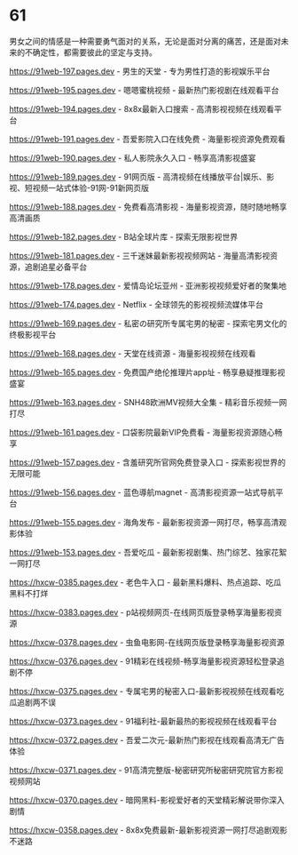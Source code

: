 # 61
男女之间的情感是一种需要勇气面对的关系，无论是面对分离的痛苦，还是面对未来的不确定性，都需要彼此的坚定与支持。

https://91web-197.pages.dev - 男生的天堂 - 专为男性打造的影视娱乐平台

https://91web-195.pages.dev - 嗯嗯蜜桃视频 - 最新热门影视剧在线观看平台

https://91web-194.pages.dev - 8x8x最新入口搜索 - 高清影视视频在线观看平台

https://91web-191.pages.dev - 吾爱影院入口在线免费 - 海量影视资源免费观看

https://91web-190.pages.dev - 私人影院永久入口 - 畅享高清影视盛宴

https://91web-189.pages.dev - 91网页版 - 高清视频在线播放平台|娱乐、影视、短视频一站式体验-91网-91新网页版

https://91web-188.pages.dev - 免费看高清影视 - 海量影视资源，随时随地畅享高清画质

https://91web-182.pages.dev - B站全球片库 - 探索无限影视世界

https://91web-181.pages.dev - 三千迷妹最新影视视频网站 - 海量高清影视资源，追剧追星必备平台

https://91web-178.pages.dev - 爱情岛论坛亚州 - 亚洲影视视频爱好者的聚集地

https://91web-174.pages.dev - Netflix - 全球领先的影视视频流媒体平台

https://91web-169.pages.dev - 私密の研究所专属宅男的秘密 - 探索宅男文化的终极影视平台

https://91web-168.pages.dev - 天堂在线资源 - 海量影视视频在线观看

https://91web-165.pages.dev - 免费国产绝伦推理片app址 - 畅享悬疑推理影视盛宴

https://91web-163.pages.dev - SNH48欧洲MV视频大全集 - 精彩音乐视频一网打尽

https://91web-161.pages.dev - 口袋影院最新VIP免费看 - 海量影视资源随心畅享

https://91web-157.pages.dev - 含羞研究所官网免费登录入口 - 探索影视世界的无限可能

https://91web-156.pages.dev - 蓝色導航magnet - 高清影视资源一站式导航平台

https://91web-155.pages.dev - 海角发布 - 最新影视资源一网打尽，畅享高清观影体验

https://91web-153.pages.dev - 吾爱吃瓜 - 最新影视剧集、热门综艺、独家花絮一网打尽

https://hxcw-0385.pages.dev - 老色牛入口 - 最新黑料爆料、热点追踪、吃瓜黑料不打烊

https://hxcw-0383.pages.dev - p站视频网页-在线网页版登录畅享海量影视资源

https://hxcw-0378.pages.dev - 虫鱼电影网-在线网页版登录畅享海量影视资源

https://hxcw-0376.pages.dev - 91精彩在线视频-畅享海量影视资源轻松登录追剧不停

https://hxcw-0375.pages.dev - 专属宅男的秘密入口-最新影视视频在线观看吃瓜追剧两不误

https://hxcw-0373.pages.dev - 91福利社-最新最热的影视视频在线观看平台

https://hxcw-0372.pages.dev - 吾爱二次元-最新热门影视在线观看高清无广告体验

https://hxcw-0371.pages.dev - 91高清完整版-秘密研究所秘密研究院官方影视视频网站

https://hxcw-0370.pages.dev - 暗网黑料-影视爱好者的天堂精彩解说带你深入剧情

https://hxcw-0358.pages.dev - 8x8x免费最新-最新影视资源一网打尽追剧观影不迷路
